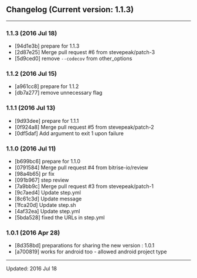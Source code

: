 ## Changelog (Current version: 1.1.3)

-----------------

### 1.1.3 (2016 Jul 18)

* [94d1e3b] prepare for 1.1.3
* [2d87e25] Merge pull request #6 from stevepeak/patch-3
* [5d9ced0] remove `--codecov` from other_options

### 1.1.2 (2016 Jul 15)

* [a961cc8] prepare for 1.1.2
* [db7a277] remove unnecessary flag

### 1.1.1 (2016 Jul 13)

* [9d93dee] prepare for 1.1.1
* [0f924a8] Merge pull request #5 from stevepeak/patch-2
* [0df5daf] Add argument to exit 1 upon failure

### 1.1.0 (2016 Jul 11)

* [b699bc6] prepare for 1.1.0
* [0791584] Merge pull request #4 from bitrise-io/review
* [98a4b65] pr fix
* [091b967] step review
* [7a9bb9c] Merge pull request #3 from stevepeak/patch-1
* [9c7aed4] Update step.yml
* [8c61c3d] Update message
* [1fca20d] Update step.sh
* [4af32ea] Update step.yml
* [5bda528] fixed the URLs in step.yml

### 1.0.1 (2016 Apr 28)

* [8d358bd] preparations for sharing the new version : 1.0.1
* [a700819] works for android too - allowed android project type

-----------------

Updated: 2016 Jul 18